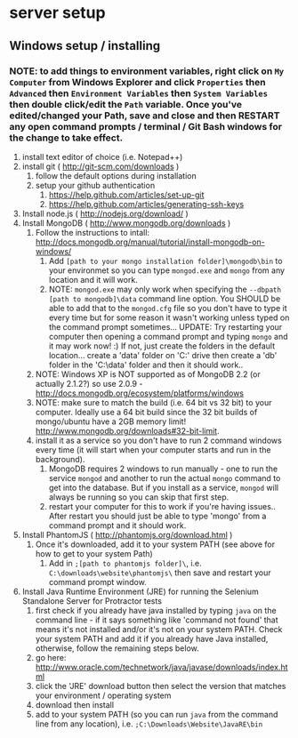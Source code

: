 # server setup

## Windows setup / installing
### NOTE: to add things to environment variables, right click on `My Computer` from Windows Explorer and click `Properties` then `Advanced` then `Environment Variables` then `System Variables` then double click/edit the `Path` variable. Once you've edited/changed your Path, save and close and then RESTART any open command prompts / terminal / Git Bash windows for the change to take effect.

1. install text editor of choice (i.e. Notepad++)
2. install git ( http://git-scm.com/downloads )
	1. follow the default options during installation
	2. setup your github authentication
		1. https://help.github.com/articles/set-up-git
		2. https://help.github.com/articles/generating-ssh-keys
3. Install node.js ( http://nodejs.org/download/ )
4. Install MongoDB ( http://www.mongodb.org/downloads )
	1. Follow the instructions to intall: http://docs.mongodb.org/manual/tutorial/install-mongodb-on-windows/
		1. Add `[path to your mongo installation folder]\mongodb\bin` to your environmet so you can type `mongod.exe` and `mongo` from any location and it will work.
		2. NOTE: `mongod.exe` may only work when specifying the `--dbpath [path to mongodb]\data` command line option. You SHOULD be able to add that to the `mongod.cfg` file so you don't have to type it every time but for some reason it wasn't working unless typed on the command prompt sometimes... UPDATE: Try restarting your computer then opening a command prompt and typing `mongo` and it may work now! :) If not, just create the folders in the default location... create a 'data' folder on 'C:' drive then create a 'db' folder in the 'C:\data' folder and then it should work..
	2. NOTE: Windows XP is NOT supported as of MongoDB 2.2 (or actually 2.1.2?) so use 2.0.9 - http://docs.mongodb.org/ecosystem/platforms/windows
	3. NOTE: make sure to match the build (i.e. 64 bit vs 32 bit) to your computer. Ideally use a 64 bit build since the 32 bit builds of mongo/ubuntu have a 2GB memory limit! http://www.mongodb.org/downloads#32-bit-limit.
	4. install it as a service so you don't have to run 2 command windows every time (it will start when your computer starts and run in the background).
		1. MongoDB requires 2 windows to run manually - one to run the service `mongod` and another to run the actual `mongo` command to get into the database. But if you install as a service, `mongod` will always be running so you can skip that first step.
		2. restart your computer for this to work if you're having issues.. After restart you should just be able to type 'mongo' from a command prompt and it should work.
5. Install PhantomJS ( http://phantomjs.org/download.html )
	1. Once it's downloaded, add it to your system PATH (see above for how to get to your system Path)
		1. Add in `;[path to phantomjs folder]\`, i.e. `C:\downloads\website\phantomjs\` then save and restart your command prompt window.
6. Install Java Runtime Environment (JRE) for running the Selenium Standalone Server for Protractor tests
	1. first check if you already have java installed by typing `java` on the command line - if it says something like 'command not found' that means it's not installed and/or it's not on your system PATH. Check your system PATH and add it if you already have Java installed, otherwise, follow the remaining steps below.
	2. go here: http://www.oracle.com/technetwork/java/javase/downloads/index.html
	3. click the 'JRE' download button then select the version that matches your environment / operating system
	4. download then install
	5. add to your system PATH (so you can run `java` from the command line from any location), i.e. `;C:\Downloads\Website\JavaRE\bin`

	